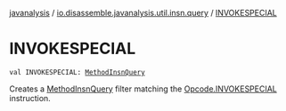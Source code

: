 [javanalysis](../index.md) / [io.disassemble.javanalysis.util.insn.query](index.md) / [INVOKESPECIAL](./-i-n-v-o-k-e-s-p-e-c-i-a-l.md)

# INVOKESPECIAL

`val INVOKESPECIAL: `[`MethodInsnQuery`](-method-insn-query/index.md)

Creates a [MethodInsnQuery](-method-insn-query/index.md) filter matching the [Opcode.INVOKESPECIAL](#) instruction.

